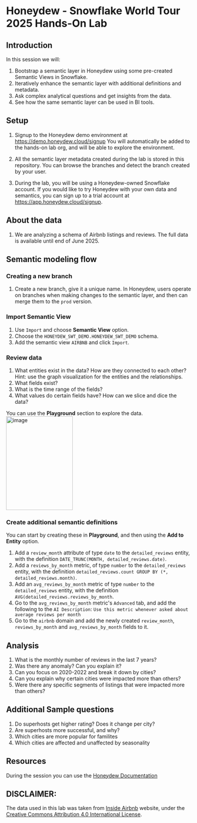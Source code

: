 # Honeydew - Snowflake World Tour 2025 Hands-On Lab

## Introduction

In this session we will:
1. Bootstrap a semantic layer in Honeydew using some pre-created Semantic Views in Snowflake.
2. Iteratively enhance the semantic layer with additional definitions and metadata.
3. Ask complex analytical questions and get insights from the data.
4. See how the same semantic layer can be used in BI tools.

## Setup

1. Signup to the Honeydew demo environment at https://demo.honeydew.cloud/signup
   You will automatically be added to the hands-on lab org, and will be able to explore the environment.
   
2. All the semantic layer metadata created during the lab is stored in this repository.
   You can browse the branches and detect the branch created by your user.

3. During the lab, you will be using a Honeydew-owned Snowflake account.
   If you would like to try Honeydew with your own data and semantics,
   you can sign up to a trial account at https://app.honeydew.cloud/signup.

## About the data

1. We are analyzing a schema of Airbnb listings and reviews. The full data is available until end of June 2025.

## Semantic modeling flow

### Creating a new branch

1. Create a new branch, give it a unique name.
   In Honeydew, users operate on branches when making changes to the semantic layer, and then can merge them to the `prod` version.

### Import Semantic View

1. Use `Import` and choose **Semantic View** option.
1. Choose the `HONEYDEW_SWT_DEMO.HONEYDEW_SWT_DEMO` schema.
1. Add the semantic view `AIRBNB` and click `Import`.

### Review data
1. What entities exist in the data? How are they connected to each other?
   Hint: use the graph visualization for the entities and the relationships.
3. What fields exist?
4. What is the time range of the fields?
5. What values do certain fields have? How can we slice and dice the data?

You can use the **Playground** section to explore the data.
<img width="181" height="254" alt="image" src="https://github.com/user-attachments/assets/e25155b3-c59f-4435-bcde-6d9848449683" />

### Create additional semantic definitions

You can start by creating these in **Playground**, and then using the **Add to Entity** option.

1. Add a `review_month` attribute of type `date` to the `detailed_reviews` entity, with the definition `DATE_TRUNC(MONTH, detailed_reviews.date)`.
1. Add a `reviews_by_month` metric, of type `number` to the `detailed_reviews` entity, with the definition `detailed_reviews.count GROUP BY (*, detailed_reviews.month)`.
1. Add an `avg_reviews_by_month` metric of type `number` to the `detailed_reviews` entity, with the definition `AVG(detailed_reviews.reviews_by_month`.
1. Go to the `avg_reviews_by_month` metric's `Advanced` tab, and add the following to the `AI Description`: `Use this metric whenever asked about average reviews per month`
1. Go to the `airbnb` domain and add the newly created `review_month`, `reviews_by_month` and `avg_reviews_by_month` fields to it.

## Analysis

1. What is the monthly number of reviews in the last 7 years?
2. Was there any anomaly? Can you explain it?
3. Can you focus on 2020-2022 and break it down by cities?
4. Can you explain why certain cities were impacted more than others?
5. Were there any specific segments of listings that were impacted more than others?


## Additional Sample questions

1. Do superhosts get higher rating? Does it change per city?
2. Are superhosts more successful, and why?
3. Which cities are more popular for familites
4. Which cities are affected and unaffected by seasonality
 

## Resources

During the session you can use the [Honeydew Documentation](https://honeydew.ai/docs/introduction)


## DISCLAIMER:
The data used in this lab was taken from [Inside Airbnb](https://insideairbnb.com/) website, under the [Creative Commons Attribution 4.0 International License](https://creativecommons.org/licenses/by/4.0/).
